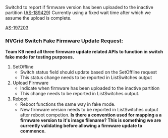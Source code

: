 Switchd to report if firmware version has been uploaded to the inactive partition ([AS-189429](https://jira.storage.hpecorp.net/browse/AS-189429 "Provide FW version for the secondary partition in ListSwitches/\"show switch\""))
Currently using a fixed wait time after which we assume the upload is complete.

[AS-197203](https://jira.storage.hpecorp.net/browse/AS-197203)

### NVGrid Switch Fake Firmware Update Request:
**Team K9 need all three firmware update related APIs to function in switch fake mode for testing purposes.**
1. SetOffline
	- Switch status field should update based on the SetOffline request
	- This status change needs to be reported in ListSwitches output
2. Upload Firmware
	- Indicate when firmware has been uploaded to the inactive partition
	- This change needs to be reported in ListSwitches output.
3. Reboot
	- Reboot functions the same way in fake mode.
	- New firmware version needs to be reported in ListSwitches output after reboot competion.
**Is there a convention used for mapping a a firmware version to it's image filename? This is something we are currently validating before allowing a firmware update to commence.**